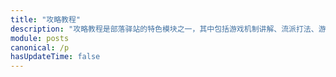 ```yaml
---
title: "攻略教程"
description: "攻略教程是部落驿站的特色模块之一，其中包括游戏机制讲解、流派打法、游戏素材等内容。我们只收录优质内容，保证每一篇文章都能让你涨知识。"
module: posts
canonical: /p
hasUpdateTime: false
---
```


<script setup>
import PostCategoryTab from '@/customized/posts/PostCategoryTab.vue';
import PageComp from '@/components/PageComp.vue';
import PostList from '@/customized/posts/PostList.vue';
import { getPostList, getPostCount } from '@/assets/posts/posts.js';

const currentPage = 1;
const posts = getPostList(currentPage);
const postCount = getPostCount();
const maxPage = Math.ceil(postCount / 20);
</script>

<PostCategoryTab :categoryIndex="0" />

<PageComp :currentPage="currentPage" :maxPage="maxPage" linkPrefix="/p" />
<PostList :posts="posts" />
<PageComp :currentPage="currentPage" :maxPage="maxPage" linkPrefix="/p" />
